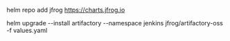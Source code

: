 helm repo add jfrog https://charts.jfrog.io

helm upgrade --install artifactory --namespace jenkins jfrog/artifactory-oss -f values.yaml